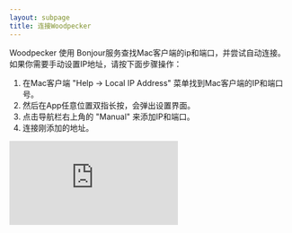 ```yaml
---
layout: subpage
title: 连接Woodpecker
---
```



Woodpecker 使用 Bonjour服务查找Mac客户端的ip和端口，并尝试自动连接。
如果你需要手动设置IP地址，请按下面步骤操作：

1. 在Mac客户端 "Help -> Local IP Address" 菜单找到Mac客户端的IP和端口号。
2. 然后在App任意位置双指长按，会弹出设置界面。
3. 点击导航栏右上角的 "Manual" 来添加IP和端口。
4. 连接刚添加的地址。


<div class="cndemovideo">
  <iframe src="http://player.youku.com/embed/XMzQzNzA4MDk3Mg==" frameborder="0"></iframe>
</div>
